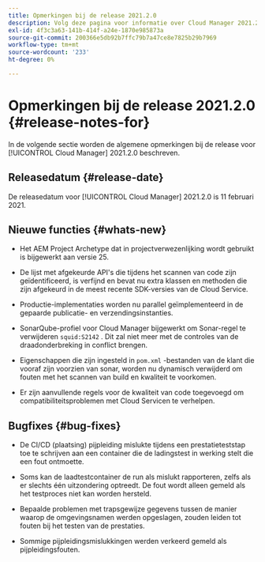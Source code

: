```yaml
---
title: Opmerkingen bij de release 2021.2.0
description: Volg deze pagina voor informatie over Cloud Manager 2021.2.0
exl-id: 4f3c3a63-141b-414f-a24e-1870e985873a
source-git-commit: 200366e5db92b7ffc79b7a47ce8e7825b29b7969
workflow-type: tm+mt
source-wordcount: '233'
ht-degree: 0%

---
```


# Opmerkingen bij de release 2021.2.0 {#release-notes-for}

In de volgende sectie worden de algemene opmerkingen bij de release voor [!UICONTROL Cloud Manager] 2021.2.0 beschreven.

## Releasedatum {#release-date}

De releasedatum voor [!UICONTROL Cloud Manager] 2021.2.0 is 11 februari 2021.

## Nieuwe functies {#whats-new}

* Het AEM Project Archetype dat in projectverwezenlijking wordt gebruikt is bijgewerkt aan versie 25.

* De lijst met afgekeurde API&#39;s die tijdens het scannen van code zijn geïdentificeerd, is verfijnd en bevat nu extra klassen en methoden die zijn afgekeurd in de meest recente SDK-versies van de Cloud Service.

* Productie-implementaties worden nu parallel geïmplementeerd in de gepaarde publicatie- en verzendingsinstanties.

* SonarQube-profiel voor Cloud Manager bijgewerkt om Sonar-regel te verwijderen `squid:S2142` . Dit zal niet meer met de controles van de draadonderbreking in conflict brengen.

* Eigenschappen die zijn ingesteld in `pom.xml` -bestanden van de klant die vooraf zijn voorzien van sonar, worden nu dynamisch verwijderd om fouten met het scannen van build en kwaliteit te voorkomen.

* Er zijn aanvullende regels voor de kwaliteit van code toegevoegd om compatibiliteitsproblemen met Cloud Servicen te verhelpen.

## Bugfixes {#bug-fixes}

* De CI/CD (plaatsing) pijpleiding mislukte tijdens een prestatieteststap toe te schrijven aan een container die de ladingstest in werking stelt die een fout ontmoette.

* Soms kan de laadtestcontainer de run als mislukt rapporteren, zelfs als er slechts één uitzondering optreedt. De fout wordt alleen gemeld als het testproces niet kan worden hersteld.

* Bepaalde problemen met trapsgewijze gegevens tussen de manier waarop de omgevingsnamen werden opgeslagen, zouden leiden tot fouten bij het testen van de prestaties.

* Sommige pijpleidingsmislukkingen werden verkeerd gemeld als pijpleidingsfouten.
